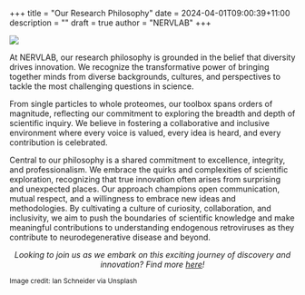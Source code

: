 +++
title = "Our Research Philosophy"
date = 2024-04-01T09:00:39+11:00
description = ""
draft = true
author = "NERVLAB"
+++

<img src="images/news/ian-schneider-TamMbr4okv4-unsplash.jpg">

At NERVLAB, our research philosophy is grounded in the belief that diversity drives innovation. We recognize the transformative power of bringing together minds from diverse backgrounds, cultures, and perspectives to tackle the most challenging questions in science. 

From single particles to whole proteomes, our toolbox spans orders of magnitude, reflecting our commitment to exploring the breadth and depth of scientific inquiry. We believe in fostering a collaborative and inclusive environment where every voice is valued, every idea is heard, and every contribution is celebrated.

Central to our philosophy is a shared commitment to excellence, integrity, and professionalism. We embrace the quirks and complexities of scientific exploration, recognizing that true innovation often arises from surprising and unexpected places. Our approach champions open communication, mutual respect, and a willingness to embrace new ideas and methodologies. By cultivating a culture of curiosity, collaboration, and inclusivity, we aim to push the boundaries of scientific knowledge and make meaningful contributions to understanding endogenous retroviruses as they contribute to neurodegenerative disease and beyond. 

<p align="center"><em>Looking to join us as we embark on this exciting journey of discovery and innovation? Find more <a href="https://www.thenervlab.org/#join">here</a>!</em></p>

<small>Image credit: Ian Schneider via Unsplash</small>
